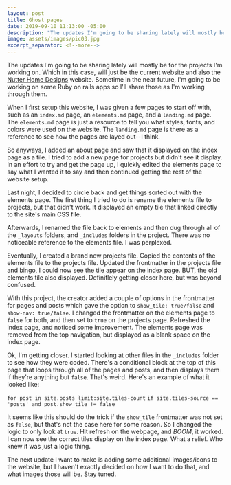 ```yaml
---
layout: post
title: Ghost pages
date: 2019-09-10 11:13:00 -05:00
description: "The updates I'm going to be sharing lately will mostly be for the projects I'm working on."
image: assets/images/pic03.jpg
excerpt_separator: <!--more-->
---
```


The updates I'm going to be sharing lately will mostly be for the projects I'm working on. Which in this case, will just be the current website and also the [Nutter Home Designs](https://www.nutterhomedesigns.com) website. Sometime in the near future, I'm going to be working on<!--more--> some Ruby on rails apps so I'll share those as I'm working through them. 

When I first setup this website, I was given a few pages to start off with, such as an `index.md` page, an `elements.md` page, and a `landing.md` page. The `elements.md` page is just a resource to tell you what styles, fonts, and colors were used on the website. The `landing.md` page is there as a reference to see how the pages are layed out--I think.

So anyways, I added an about page and saw that it displayed on the index page as a tile. I tried to add a new page for projects but didn't see it display. In an effort to try and get the page up, I quickly edited the elements page to say what I wanted it to say and then continued getting the rest of the website setup. 

Last night, I decided to circle back and get things sorted out with the elements page. The first thing I tried to do is rename the elements file to projects, but that didn't work. It displayed an empty tile that linked directly to the site's main CSS file. 

Afterwards, I renamed the file back to elements and then dug through all of the `_layouts` folders, and `_includes` folders in the project. There was no noticeable reference to the elements file. I was perplexed. 

Eventually, I created a brand new projects file. Copied the contents of the elements file to the projects file. Updated the frontmatter in the projects file and bingo, I could now see the tile appear on the index page. BUT, the old elements tile also displayed. Definitlely getting closer here, but was beyond confused.

With this project, the creator added a couple of options in the frontmatter for pages and posts which gave the option to `show_tile: true/false` and `show-nav: true/false`. I changed the frontmatter on the elements page to `false` for both, and then set to `true` on the projects page. Refreshed the index page, and noticed some improvement. The elements page was removed from the top navigation, but displayed as a blank space on the index page. 

Ok, I'm getting closer. I started looking at other files in the `_includes` folder to see how they were coded. There's a conditional block at the top of this page that loops through all of the pages and posts, and then displays them if they're anything but `false`. That's weird. Here's an example of what it looked like: 

`for post in site.posts limit:site.tiles-count`
  `if site.tiles-source == 'posts' and post.show_tile != false` 

It seems like this should do the trick if the `show_tile` frontmatter was not set as `false`, but that's not the case here for some reason. So I changed the logic to only look at `true`. Hit refresh on the webpage, and *BOOM*, it worked. I can now see the correct tiles display on the index page. What a relief. Who knew it was just a logic thing. 

The next update I want to make is adding some additional images/icons to the website, but I haven't exactly decided on how I want to do that, and what images those will be. Stay tuned. 